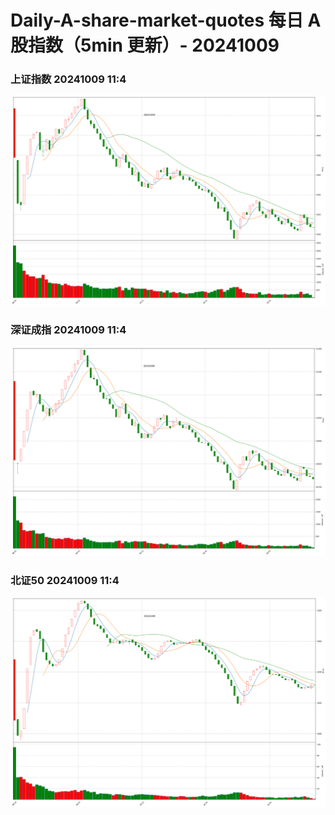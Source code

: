 
# Daily-A-share-market-quotes 每日 A 股指数（5min 更新）- 20241009

### 上证指数 20241009 11:4
![](./fig/2024/10/20241009-sh000001.png)

### 深证成指 20241009 11:4
![](./fig/2024/10/20241009-sz399001.png)

### 北证50 20241009 11:4
![](./fig/2024/10/20241009-bj899050.png)
